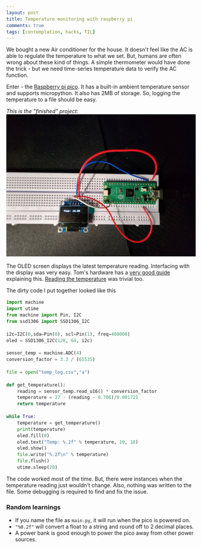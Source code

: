 ```yaml
---
layout: post
title: Temperature monitoring with raspberry pi
comments: true
tags: [contemplation, hacks, TIL]
---
```


We bought a new Air conditioner for the house. It doesn't feel like the AC is able to regulate the temperature to what we set. But, humans are often wrong about these kind of things. A simple thermometer would have done the trick - but we need time-series temperature data to verify the AC function.

Enter - the [Raspberry pi pico](https://www.raspberrypi.com/documentation/microcontrollers/raspberry-pi-pico.html). It has a built-in ambient temperature sensor and supports micropython. It also has 2MB of storage. So, logging the temperature to a file should be easy.

*This is the "finished" project:*
![](/public/pico.jpg "finished project")

The OLED screen displays the latest temperature reading. Interfacing with the display was very easy. Tom's hardware has a [very good guide](https://www.tomshardware.com/how-to/oled-display-raspberry-pi-pico) explaining this. [Reading the temperature](https://how2electronics.com/read-temperature-sensor-value-from-raspberry-pi-pico/) was trivial too.

The dirty code I put together looked like this

```python
import machine
import utime
from machine import Pin, I2C
from ssd1306 import SSD1306_I2C

i2c=I2C(0,sda=Pin(0), scl=Pin(1), freq=400000)
oled = SSD1306_I2C(128, 64, i2c)
 
sensor_temp = machine.ADC(4)
conversion_factor = 3.3 / (65535)

file = open("temp_log.csv","a")

def get_temperature():
    reading = sensor_temp.read_u16() * conversion_factor 
    temperature = 27 - (reading - 0.706)/0.001721
    return temperature

while True:
    temperature = get_temperature()
    print(temperature)
    oled.fill(0)
    oled.text("Temp: %.2f" % temperature, 10, 10)
    oled.show()
    file.write("%.2f\n" % temperature)
    file.flush()
    utime.sleep(20)
```

The code worked most of the time. But, there were instances when the temperature reading just wouldn't change. Also, nothing was written to the file. Some debugging is required to find and fix the issue.

### Random learnings
- If you name the file as `main.py`, it will run when the pico is powered on.
- `"%0.2f"` will convert a float to a string and round off to 2 decimal places.
- A power bank is good enough to power the pico away from other power sources.
